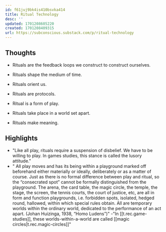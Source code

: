 ```yaml
---
id: f61juj9bk4is410bsvka414
title: Ritual Technology
desc: ''
updated: 1701208605220
created: 1701208409315
url: https://subconscious.substack.com/p/ritual-technology
---
```


## Thoughts

-   Rituals are the feedback loops we construct to construct ourselves.
    
-   Rituals shape the medium of time.
    
-   Rituals orient us.
    
-   Rituals are protocols.
    
-   Ritual is a form of play.
    
-   Rituals take place in a world set apart.
    
-   Rituals make meaning.

## Highlights

- "Like all play, rituals require a suspension of disbelief. We have to be willing to play. In games studies, this stance is called the lusory attitude."
- "    All play moves and has its being within a playground marked off beforehand either materially or ideally, deliberately or as a matter of course. Just as there is no formal difference between play and ritual, so the “consecrated spot” cannot be formally distinguished from the playground. The arena, the card table, the magic circle, the temple, the stage, the screen, the tennis courts, the court of justice, etc, are all in form and function playgrounds, i.e. forbidden spots, isolated, hedged round, hallowed, within which special rules obtain. All are temporary worlds within the ordinary world, dedicated to the performance of an act apart.
    (Johan Huizinga, 1938, “Homo Ludens”)"
-"In [[t.rec.game-studies]], these worlds-within-a-world are called [[magic circles|t.rec.magic-circles]]"